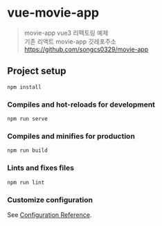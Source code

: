 # vue-movie-app
> movie-app vue3 리팩토링 예제<br />
> 기존 리액트 movie-app 깃레포주소<br />
> https://github.com/songcs0329/movie-app

## Project setup
```
npm install
```

### Compiles and hot-reloads for development
```
npm run serve
```

### Compiles and minifies for production
```
npm run build
```

### Lints and fixes files
```
npm run lint
```

### Customize configuration
See [Configuration Reference](https://cli.vuejs.org/config/).
